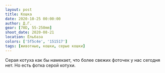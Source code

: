 ```yaml
---
layout: post
title: Кошка
date: 2020-10-25 00:00:00
author: Д.Г.
gear: [70D, 55-250mm]
shoot_date: 2020-08-21
location: Ёльбаза
colors: ['5f5c4e', '151517']
tags: [животные, кошки, серые кошки]
---
```

Серая котуха как бы намекает, что более свежих фоточек у нас сегодня нет. Но есть фотка серой котухи.
